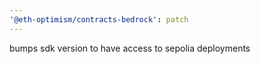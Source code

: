 ```yaml
---
'@eth-optimism/contracts-bedrock': patch
---
```


bumps sdk version to have access to sepolia deployments
